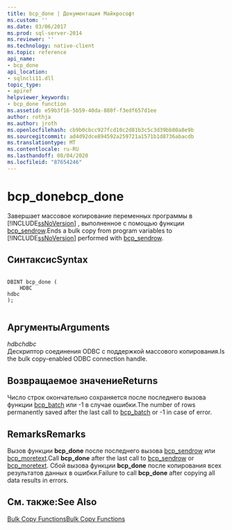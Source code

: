 ```yaml
---
title: bcp_done | Документация Майкрософт
ms.custom: ''
ms.date: 03/06/2017
ms.prod: sql-server-2014
ms.reviewer: ''
ms.technology: native-client
ms.topic: reference
api_name:
- bcp_done
api_location:
- sqlncli11.dll
topic_type:
- apiref
helpviewer_keywords:
- bcp_done function
ms.assetid: e59b3f16-5b59-40da-880f-f3edf657d1ee
author: rothja
ms.author: jroth
ms.openlocfilehash: cb9b0cbcc927fcd10c2d81b3c5c3d39bb80a8e9b
ms.sourcegitcommit: ad4d92dce894592a259721a1571b1d8736abacdb
ms.translationtype: MT
ms.contentlocale: ru-RU
ms.lasthandoff: 08/04/2020
ms.locfileid: "87654246"
---
```

# <a name="bcp_done"></a><span data-ttu-id="3b138-102">bcp_done</span><span class="sxs-lookup"><span data-stu-id="3b138-102">bcp_done</span></span>
  <span data-ttu-id="3b138-103">Завершает массовое копирование переменных программы в [!INCLUDE[ssNoVersion](../../includes/ssnoversion-md.md)] , выполненное с помощью функции [bcp_sendrow](bcp-sendrow.md).</span><span class="sxs-lookup"><span data-stu-id="3b138-103">Ends a bulk copy from program variables to [!INCLUDE[ssNoVersion](../../includes/ssnoversion-md.md)] performed with [bcp_sendrow](bcp-sendrow.md).</span></span>  
  
## <a name="syntax"></a><span data-ttu-id="3b138-104">Синтаксис</span><span class="sxs-lookup"><span data-stu-id="3b138-104">Syntax</span></span>  
  
```  
  
DBINT bcp_done (  
    HDBC   
hdbc  
);  
  
```  
  
## <a name="arguments"></a><span data-ttu-id="3b138-105">Аргументы</span><span class="sxs-lookup"><span data-stu-id="3b138-105">Arguments</span></span>  
 <span data-ttu-id="3b138-106">*hdbc*</span><span class="sxs-lookup"><span data-stu-id="3b138-106">*hdbc*</span></span>  
 <span data-ttu-id="3b138-107">Дескриптор соединения ODBC с поддержкой массового копирования.</span><span class="sxs-lookup"><span data-stu-id="3b138-107">Is the bulk copy-enabled ODBC connection handle.</span></span>  
  
## <a name="returns"></a><span data-ttu-id="3b138-108">Возвращаемое значение</span><span class="sxs-lookup"><span data-stu-id="3b138-108">Returns</span></span>  
 <span data-ttu-id="3b138-109">Число строк окончательно сохраняется после последнего вызова функции [bcp_batch](bcp-batch.md) или -1 в случае ошибки.</span><span class="sxs-lookup"><span data-stu-id="3b138-109">The number of rows permanently saved after the last call to [bcp_batch](bcp-batch.md) or -1 in case of error.</span></span>  
  
## <a name="remarks"></a><span data-ttu-id="3b138-110">Remarks</span><span class="sxs-lookup"><span data-stu-id="3b138-110">Remarks</span></span>  
 <span data-ttu-id="3b138-111">Вызов функции **bcp_done** после последнего вызова [bcp_sendrow](bcp-sendrow.md) или [bcp_moretext](bcp-moretext.md).</span><span class="sxs-lookup"><span data-stu-id="3b138-111">Call **bcp_done** after the last call to [bcp_sendrow](bcp-sendrow.md) or [bcp_moretext](bcp-moretext.md).</span></span> <span data-ttu-id="3b138-112">Сбой вызова функции **bcp_done** после копирования всех результатов данных в ошибки.</span><span class="sxs-lookup"><span data-stu-id="3b138-112">Failure to call **bcp_done** after copying all data results in errors.</span></span>  
  
## <a name="see-also"></a><span data-ttu-id="3b138-113">См. также:</span><span class="sxs-lookup"><span data-stu-id="3b138-113">See Also</span></span>  
 [<span data-ttu-id="3b138-114">Bulk Copy Functions</span><span class="sxs-lookup"><span data-stu-id="3b138-114">Bulk Copy Functions</span></span>](sql-server-driver-extensions-bulk-copy-functions.md)  
  
  
